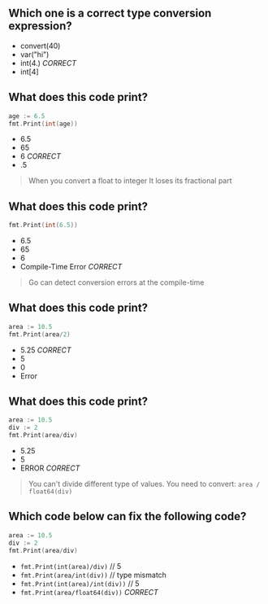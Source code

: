 ## Which one is a correct type conversion expression?
* convert(40)
* var("hi")
* int(4.) *CORRECT*
* int[4]

## What does this code print?
```go
age := 6.5
fmt.Print(int(age))
```
* 6.5
* 65
* 6 *CORRECT*
* .5

> When you convert a float to integer
> It loses its fractional part

## What does this code print?
```go
fmt.Print(int(6.5))
```
* 6.5
* 65
* 6
* Compile-Time Error *CORRECT*

> Go can detect conversion errors at the compile-time

## What does this code print?
```go
area := 10.5
fmt.Print(area/2)
```
* 5.25 *CORRECT*
* 5
* 0
* Error

## What does this code print?
```go
area := 10.5
div := 2
fmt.Print(area/div)
```
* 5.25
* 5
* ERROR *CORRECT*

> You can't divide different type of values.
> You need to convert: `area / float64(div)`

## Which code below can fix the following code?
```go
area := 10.5
div := 2
fmt.Print(area/div)
```
* `fmt.Print(int(area)/div)`      // 5
* `fmt.Print(area/int(div))`      // type mismatch
* `fmt.Print(int(area)/int(div))` // 5
* `fmt.Print(area/float64(div))`  *CORRECT*
